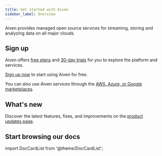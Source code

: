 ```yaml
---
title: Get started with Aiven
sidebar_label: Overview
---
```


Aiven provides managed open source services for streaming, storing and analyzing data on all major clouds.


## Sign up

Aiven offers
[free plans](/docs/platform/concepts/free-plan) and
[30-day trials](/docs/platform/concepts/free-trial) for you to explore the platform and services.

[Sign up now](https://console.aiven.io/signup) to start using Aiven for
free.

You can also use Aiven services through the
[AWS, Azure, or Google marketplaces](/docs/marketplace-setup).

## What's new

Discover the latest features, fixes, and improvements on the [product
updates page](https://aiven.io/changelog).

## Start browsing our docs

import DocCardList from '@theme/DocCardList';

<DocCardList />
